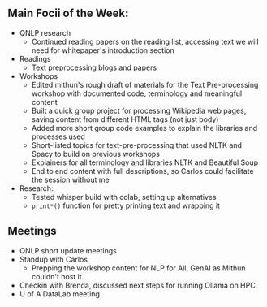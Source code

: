 ## Main Focii of the Week:
- QNLP research
  - Continued reading papers on the reading list, accessing text we will need for whitepaper's introduction section 
- Readings
  - Text preprocessing blogs and papers 
- Workshops
  - Edited mithun's rough draft of materials for the Text Pre-processing workshop with documented code, terminology and meaningful content
  - Built a quick group project for processing Wikipedia web pages, saving content from different HTML tags (not just body)
  - Added more short group code examples to explain the libraries and processes used
  - Short-listed topics for text-pre-processing that used NLTK and Spacy to build on previous workshops
  - Explainers for all terminology and libraries NLTK and Beautiful Soup
  - End to end content with full descriptions, so Carlos could facilitate the session without me
- Research:
  - Tested whisper build with colab, setting up alternatives
  - `print*()` function for pretty printing text and wrapping it

## Meetings
- QNLP shprt update meetings
- Standup with Carlos
  - Prepping the workshop content for NLP for All, GenAI as Mithun couldn't host it. 
- Checkin with Brenda, discussed next steps for running Ollama on HPC
- U of A DataLab meeting
